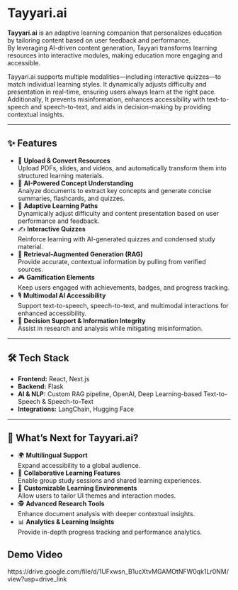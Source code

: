 <h1>Tayyari.ai</h1>

<p><strong>Tayyari.ai</strong> is an adaptive learning companion that personalizes education by tailoring content based on user feedback and performance.<br>
By leveraging AI-driven content generation, Tayyari transforms learning resources into interactive modules, making education more engaging and accessible.</p>

<p>Tayyari.ai supports multiple modalities—including interactive quizzes—to match individual learning styles. It dynamically adjusts difficulty and presentation in real-time, ensuring users always learn at the right pace.<br>
Additionally, It prevents misinformation, enhances accessibility with text-to-speech and speech-to-text, and aids in decision-making by providing contextual insights.</p>

<hr>

<h2>✨ Features</h2>

<ul>
  <li>📂 <strong>Upload & Convert Resources</strong><br>
      Upload PDFs, slides, and videos, and automatically transform them into structured learning materials.</li>

  <li>🧠 <strong>AI-Powered Concept Understanding</strong><br>
      Analyze documents to extract key concepts and generate concise summaries, flashcards, and quizzes.</li>

  <li>🎯 <strong>Adaptive Learning Paths</strong><br>
      Dynamically adjust difficulty and content presentation based on user performance and feedback.</li>

  <li>✍️ <strong>Interactive Quizzes</strong><br>
      Reinforce learning with AI-generated quizzes and condensed study material.</li>

  <li>🔎 <strong>Retrieval-Augmented Generation (RAG)</strong><br>
      Provide accurate, contextual information by pulling from verified sources.</li>

  <li>🎮 <strong>Gamification Elements</strong><br>
      Keep users engaged with achievements, badges, and progress tracking.</li>

  <li>🎙️ <strong>Multimodal AI Accessibility</strong><br>
      Support text-to-speech, speech-to-text, and multimodal interactions for enhanced accessibility.</li>

  <li>🤖 <strong>Decision Support & Information Integrity</strong><br>
      Assist in research and analysis while mitigating misinformation.</li>
</ul>

<hr>

<h2>🛠️ Tech Stack</h2>

<ul>
  <li><strong>Frontend:</strong> React, Next.js</li>
  <li><strong>Backend:</strong> Flask</li>
  <li><strong>AI & NLP:</strong> Custom RAG pipeline, OpenAI, Deep Learning-based Text-to-Speech & Speech-to-Text</li>
  <li><strong>Integrations:</strong> LangChain, Hugging Face</li>
</ul>

<hr>

<h2>🚀 What’s Next for Tayyari.ai?</h2>

<ul>
  <li>🌍 <strong>Multilingual Support</strong><br>
      Expand accessibility to a global audience.</li>

  <li>🤝 <strong>Collaborative Learning Features</strong><br>
      Enable group study sessions and shared learning experiences.</li>

  <li>🎨 <strong>Customizable Learning Environments</strong><br>
      Allow users to tailor UI themes and interaction modes.</li>

  <li>🕵️ <strong>Advanced Research Tools</strong><br>
      Enhance document analysis with deeper contextual insights.</li>

  <li>📊 <strong>Analytics & Learning Insights</strong><br>
      Provide in-depth progress tracking and performance analytics.</li>
</ul>

<h2> Demo Video </h2>
https://drive.google.com/file/d/1UFxwsn_B1ucXtvMGAMOtNFW0qk1Lr0NM/view?usp=drive_link

